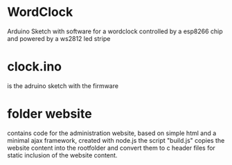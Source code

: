 # WordClock
Arduino Sketch with software for a wordclock controlled by a esp8266 chip and powered by a ws2812 led stripe

# clock.ino
is the adruino sketch with the firmware

# folder website
contains code for the administration website, based on simple html and a minimal ajax framework, created with node.js
the script "build.js" copies the website content into the rootfolder and convert them to c header files for static inclusion of the website content.

